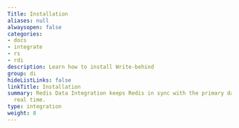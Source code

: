 ```yaml
---
Title: Installation
aliases: null
alwaysopen: false
categories:
- docs
- integrate
- rs
- rdi
description: Learn how to install Write-behind
group: di
hideListLinks: false
linkTitle: Installation
summary: Redis Data Integration keeps Redis in sync with the primary database in near
  real time.
type: integration
weight: 8
---
```


